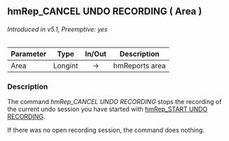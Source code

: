 ## hmRep_CANCEL UNDO RECORDING ( Area )
###### Introduced in v5.1, Preemptive: yes

|Parameter|Type|In/Out|Description
|---|---|:---:|---
|Area|Longint|→|hmReports area

### Description
The command *hmRep_CANCEL UNDO RECORDING* stops the recording of the current undo session you have started with [hmRep_START UNDO RECORDING](hmRep_StartUndoRecording.md).

If there was no open recording session, the command does nothing.
